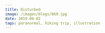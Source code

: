 ```yaml
---
title: Disturbed
image: /images/blogs/069.jpg
date: 2019-06-02
tags: paranormal, hiking trip, illustration
---
```

